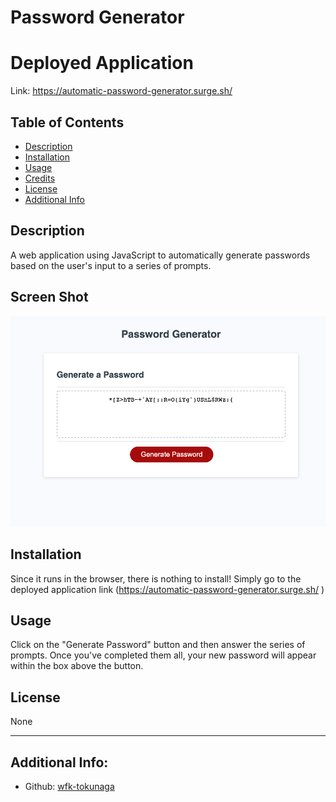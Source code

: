 # Password Generator

# Deployed Application
Link: https://automatic-password-generator.surge.sh/ 

## Table of Contents

- [Description](#description)
- [Installation](#installation)
- [Usage](#usage)
- [Credits](#credits)
- [License](#license)
- [Additional Info](#additional-info)

## Description

A web application using JavaScript to automatically generate passwords based on the user's input to a series of prompts.

## Screen Shot
![A screenshot of the password generator landing page](/password-generator.png?raw=true)

## Installation

Since it runs in the browser, there is nothing to install! Simply go to the deployed application link (https://automatic-password-generator.surge.sh/ )

## Usage

Click on the "Generate Password" button and then answer the series of prompts. Once you've completed them all, your new password will appear within the box above the button.
    

## License

None

---

## Additional Info:
- Github: [wfk-tokunaga](https://github.com/wfk-tokunaga)